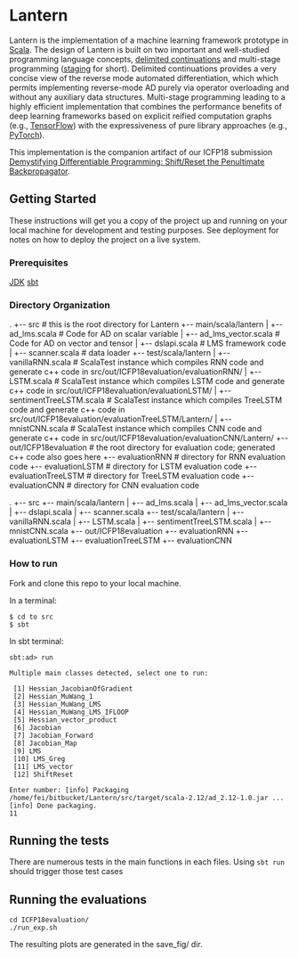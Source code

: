 # Lantern

Lantern is the implementation of a machine learning framework prototype in [Scala](http://scala-lang.org/). The design of Lantern is built on two important and well-studied programming language concepts, [delimited continuations](http://web.cecs.pdx.edu/~apt/icfp09_accepted_papers/113.html) and multi-stage programming ([staging](https://scala-lms.github.io/) for short). Delimited continuations provides a very concise view of the reverse mode automated differentiation, which which permits implementing reverse-mode AD purely via operator overloading and without any auxiliary data structures. Multi-stage programming leading to a highly efficient implementation that combines the performance benefits of deep learning frameworks based on explicit reified computation graphs (e.g., [TensorFlow](https://www.tensorflow.org/)) with the expressiveness of pure library approaches (e.g., [PyTorch](http://pytorch.org/)).

This implementation is the companion artifact of our ICFP18 submission [Demystifying Differentiable Programming: Shift/Reset the Penultimate Backpropagator](https://arxiv.org). 

## Getting Started

These instructions will get you a copy of the project up and running on your local machine for development and testing purposes. See deployment for notes on how to deploy the project on a live system.

### Prerequisites

[JDK](http://www.oracle.com/technetwork/java/javase/downloads/index.html)
[sbt](https://www.scala-sbt.org/1.0/docs/)

### Directory Organization
.
+-- src # this is the root directory for Lantern
    +-- main/scala/lantern
    |   +-- ad_lms.scala # Code for AD on scalar variable
    |   +-- ad_lms_vector.scala # Code for AD on vector and tensor
    |   +-- dslapi.scala # LMS framework code
    |   +-- scanner.scala # data loader
    +-- test/scala/lantern
    |   +-- vanillaRNN.scala # ScalaTest instance which compiles RNN code and generate c++ code in src/out/ICFP18evaluation/evaluationRNN/
    |   +-- LSTM.scala # ScalaTest instance which compiles LSTM code and generate c++ code in src/out/ICFP18evaluation/evaluationLSTM/
    |   +-- sentimentTreeLSTM.scala # ScalaTest instance which compiles TreeLSTM code and generate c++ code in src/out/ICFP18evaluation/evaluationTreeLSTM/Lantern/
    |   +-- mnistCNN.scala # ScalaTest instance which compiles CNN code and generate c++ code in src/out/ICFP18evaluation/evaluationCNN/Lantern/
    +-- out/ICFP18evaluation # the root directory for evaluation code; generated c++ code also goes here
        +-- evaluationRNN # directory for RNN evaluation code
        +-- evaluationLSTM # directory for LSTM evaluation code
        +-- evaluationTreeLSTM # directory for TreeLSTM evaluation code
        +-- evaluationCNN # directory for CNN evaluation code

.
+-- src
    +-- main/scala/lantern
    |   +-- ad_lms.scala
    |   +-- ad_lms_vector.scala
    |   +-- dslapi.scala
    |   +-- scanner.scala 
    +-- test/scala/lantern
    |   +-- vanillaRNN.scala 
    |   +-- LSTM.scala 
    |   +-- sentimentTreeLSTM.scala 
    |   +-- mnistCNN.scala 
    +-- out/ICFP18evaluation 
        +-- evaluationRNN 
        +-- evaluationLSTM 
        +-- evaluationTreeLSTM
        +-- evaluationCNN

### How to run

Fork and clone this repo to your local machine.

In a terminal:

```
$ cd to src
$ sbt 
```

In sbt terminal:

```
sbt:ad> run

Multiple main classes detected, select one to run:

 [1] Hessian_JacobianOfGradient
 [2] Hessian_MuWang_1
 [3] Hessian_MuWang_LMS
 [4] Hessian_MuWang_LMS_IFLOOP
 [5] Hessian_vector_product
 [6] Jacobian
 [7] Jacobian_Forward
 [8] Jacobian_Map
 [9] LMS
 [10] LMS_Greg
 [11] LMS_vector
 [12] ShiftReset

Enter number: [info] Packaging /home/fei/bitbucket/Lantern/src/target/scala-2.12/ad_2.12-1.0.jar ...
[info] Done packaging.
11
```


## Running the tests

There are numerous tests in the main functions in each files. Using ``sbt run`` should trigger those test cases

## Running the evaluations

```
cd ICFP18evaluation/
./run_exp.sh
```
The resulting plots are generated in the save_fig/ dir.
